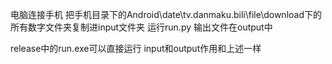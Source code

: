 电脑连接手机
把手机目录下的Android\date\tv.danmaku.bili\file\download下的所有数字文件夹复制进input文件夹
运行run.py
输出文件在output中

release中的run.exe可以直接运行
input和output作用和上述一样
